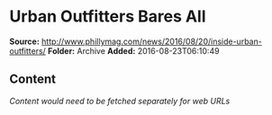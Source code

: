 # Urban Outfitters Bares All

**Source:** http://www.phillymag.com/news/2016/08/20/inside-urban-outfitters/
**Folder:** Archive
**Added:** 2016-08-23T06:10:49




## Content
*Content would need to be fetched separately for web URLs*
